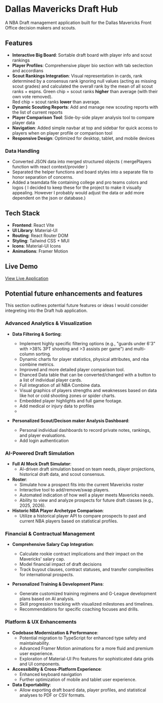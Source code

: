 # Dallas Mavericks Draft Hub

A NBA Draft management application built for the Dallas Mavericks Front Office decision makers and scouts.

## Features

- **Interactive Big Board**: Sortable draft board with player info and scout rankings
- **Player Profiles**: Comprehensive player bio section with tab seclection and accordians
- **Scout Rankings Integration**: Visual representation in cards, rank determined by a consensus rank ignoring null values (acting as missing scout grades) and calculated the overall rank by the mean of all scout ranks + espns.
    Green chip = scout ranks **higher** than average (with their own vote removed).  
    Red chip = scout ranks **lower** than average.
- **Dynamic Scouting Reports**: Add and manage new scouting reports with the list of current reports
- **Player Comparison Tool**: Side-by-side player analysis tool to compare player data
- **Navigation**: Added simple navbar at top and sidebar for quick access to players when on player profile or comparison tool 
- **Responsive Design**: Optimized for desktop, tablet, and mobile devices

### Data Handling
- Converted JSON data into merged structured objects ( mergePlayers function with react context/provider )
- Separated the helper functions and board styles into a separate file to honor separation of concerns.
- Added a teamdata file containing college and pro teams colors and logos ( I decided to keep these for the project to make it visually appealing. However I probably would adjust the data or add more dependent on the json or database.)

## Tech Stack
- **Frontend**: React Vite
- **UI Library**: Material-UI
- **Routing**: React Router DOM
- **Styling**: Tailwind CSS + MUI
- **Icons**: Material-UI Icons
- **Animations**: Framer Motion

## Live Demo

[View Live Application](https://mavsdrafthub.netlify.app/)

## Potential future enhancements and features

This section outlines potential future features or ideas I would consider integreting into the Draft hub application. 

### Advanced Analytics & Visualization

*   **Data Filtering & Sorting**:

    * Implement highly specific filtering options (e.g., "guards under 6'3" with >38% 3PT shooting and >3 assists per game") and multi-column sorting.
    *   Dynamic charts for player statistics, physical attributes, and nba combine metrics.
    *   Improved and more detailed player comparison tool. 
    *   Ehanced Data table that can be converted/changed with a button to a list of individual player cards. 
    *   Full integration of all NBA Combine data.
    *   Visual graphics of players strengths and weaknesses based on data like hot or cold shooting zones or spider charts.
    *   Embedded player highlights and full game footage.
    *   Add medical or injury data to profiles
    *   

*   **Personalized Scout/Decison maker Analysis Dashboard**:

    *   Personal individual dashboards to record private notes, rankings, and player evaluations.
    *   Add login authentication


### AI-Powered Draft Simulation

*   **Full AI Mock Draft Simulator**:
    *   AI-driven draft simulation based on team needs, player projections, historical draft data, and scout consensus.
*   **Roster**:
    *   Simulate how a prospect fits into the current Mavericks roster
    *   Interactive tool to add/remove/swap players.
    *   Automated indication of how well a player meets Mavericks needs.
    *   Ability to view and analyze prospects for future draft classes (e.g., 2025, 2026).
*   **Historic NBA Player Archetype Comparison**:
    *   Utilize a historical player API to compare prospects to past and current NBA players based on statistical profiles.


### Financial & Contractual Management

*   **Comprehensive Salary Cap Integration**:
    *   Calculate rookie contract implications and their impact on the Mavericks' salary cap.
    *   Model financial impact of draft decisions
    *   Track buyout clauses, contract statuses, and transfer complexities for international prospects.


*   **Personalized Training & Development Plans**:
    *   Generate customized training regimens and G-League development plans based on AI analysis.
    *   Skill progression tracking with visualized milestones and timelines.
    *   Recommendations for specific coaching focuses and drills.

### Platform & UX Enhancements

*   **Codebase Modernization & Performance**:
    *   Potential migration to TypeScript for enhanced type safety and maintainability.
    *   Advanced Framer Motion animations for a more fluid and premium user experience.
    *   Exploration of Material-UI Pro features for sophisticated data grids and UI components.
*   **Accessibility & Cross-Platform Experience**:
    *   Enhanced keyboard navigation
    *   Further optimization of mobile and tablet user experience.
*   **Data Exportability**:
    *   Allow exporting draft board data, player profiles, and statistical analyses to PDF or CSV formats.
